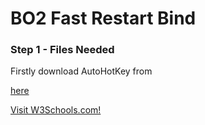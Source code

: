 <h1>BO2 Fast Restart Bind</h1>
<h3>Step 1 - Files Needed</h3>
<p>Firstly download AutoHotKey from</P><a href="https://www.autohotkey.com/download/1.1/AutoHotkey_1.1.30.01_setup.exe">here</a>
<p><a href="https://www.w3schools.com/">Visit W3Schools.com!</a></p>
